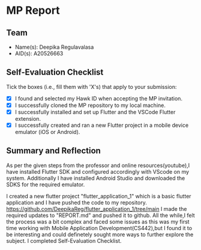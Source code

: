 # MP Report

## Team

- Name(s): Deepika Regulavalasa
- AID(s): A20526663

## Self-Evaluation Checklist

Tick the boxes (i.e., fill them with 'X's) that apply to your submission:

- [X] I found and selected my Hawk ID when accepting the MP invitation.
- [X] I successfully cloned the MP repository to my local machine.
- [X] I successfully installed and set up Flutter and the VSCode Flutter
      extension.
- [X] I successfully created and ran a new Flutter project in a mobile device
      emulator (iOS or Android).

## Summary and Reflection

As per the given steps from the professor and online resources(youtube),I have installed Flutter SDK and configured accordingly with VScode on my system.
Additionally I have installed Android Studio and downloaded the SDKS for the required emulator.

I created a new flutter project "flutter_application_1" which is a basic flutter application and I have pushed the code to my repository. https://github.com/DeepikaReg/flutter_application_1/tree/main
I made the required updates to "REPORT.md" and pushed it to github.
All the while,I felt the process was a bit complex and faced some issues as this was my first time working with Mobile Application Development(CS442),but I found it to be interesting and could definetely sought more ways to further explore the subject. 
I completed Self-Evaluation Checklist.